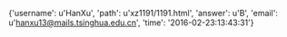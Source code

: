{'username': u'HanXu', 'path': u'xz1191/1191.html', 'answer': u'B', 'email': u'hanxu13@mails.tsinghua.edu.cn', 'time': '2016-02-23:13:43:31'}